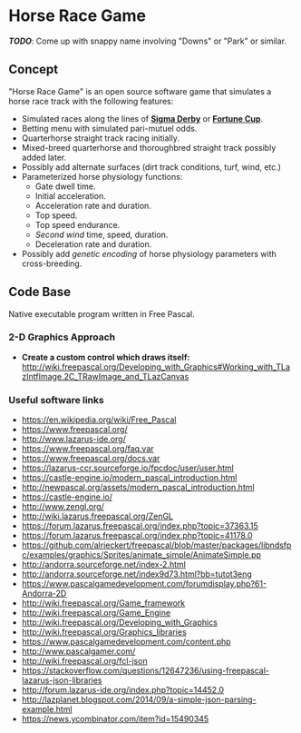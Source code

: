 # Horse Race Game


**_TODO_**: Come up with snappy name involving "Downs" or "Park" or similar.

## Concept

"Horse Race Game" is an open source software game that simulates a horse race track with the following features:

- Simulated races along the lines of **[Sigma Derby](http://www.frontdesktip.com/1171/get-know-sigma-derby-gone/)** or **[Fortune Cup](http://www.frontdesktip.com/1418/fortune-cup-modernizes-horse-racing-games-casinos/)**.
- Betting menu with simulated pari-mutuel odds.
- Quarterhorse straight track racing initially.
- Mixed-breed quarterhorse and thoroughbred straight track possibly added later.
- Possibly add alternate surfaces (dirt track conditions, turf, wind, etc.)
- Parameterized horse physiology functions:
  - Gate dwell time.
  - Initial acceleration.
  - Acceleration rate and duration.
  - Top speed.
  - Top speed endurance.
  - _Second wind_ time, speed, duration.
  - Deceleration rate and duration.
- Possibly add _genetic encoding_ of horse physiology parameters with cross-breeding.

## Code Base

Native executable program written in Free Pascal.

### 2-D Graphics Approach

- **Create a custom control which draws itself:** <http://wiki.freepascal.org/Developing_with_Graphics#Working_with_TLazIntfImage.2C_TRawImage_and_TLazCanvas>

### Useful software links

- <https://en.wikipedia.org/wiki/Free_Pascal>
- <https://www.freepascal.org/>
- <http://www.lazarus-ide.org/>
- <https://www.freepascal.org/faq.var>
- <https://www.freepascal.org/docs.var>
- <https://lazarus-ccr.sourceforge.io/fpcdoc/user/user.html>
- <https://castle-engine.io/modern_pascal_introduction.html>
- <http://newpascal.org/assets/modern_pascal_introduction.html>
- <https://castle-engine.io/>
- <http://www.zengl.org/>
- <http://wiki.lazarus.freepascal.org/ZenGL>
- <https://forum.lazarus.freepascal.org/index.php?topic=37363.15>
- <https://forum.lazarus.freepascal.org/index.php?topic=41178.0>
- <https://github.com/alrieckert/freepascal/blob/master/packages/libndsfpc/examples/graphics/Sprites/animate_simple/AnimateSimple.pp>
- <http://andorra.sourceforge.net/index-2.html>
- <http://andorra.sourceforge.net/index9d73.html?bb=tutot3eng>
- <https://www.pascalgamedevelopment.com/forumdisplay.php?61-Andorra-2D>
- <http://wiki.freepascal.org/Game_framework>
- <http://wiki.freepascal.org/Game_Engine>
- <http://wiki.freepascal.org/Developing_with_Graphics>
- <http://wiki.freepascal.org/Graphics_libraries>
- <https://www.pascalgamedevelopment.com/content.php>
- <http://www.pascalgamer.com/>
- <http://wiki.freepascal.org/fcl-json>
- <https://stackoverflow.com/questions/12647236/using-freepascal-lazarus-json-libraries>
- <http://forum.lazarus-ide.org/index.php?topic=14452.0>
- <http://lazplanet.blogspot.com/2014/09/a-simple-json-parsing-example.html>
- <https://news.ycombinator.com/item?id=15490345>

